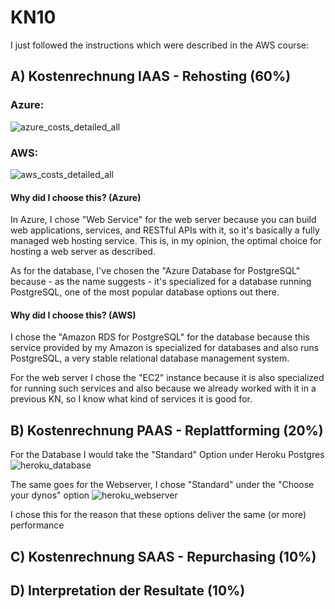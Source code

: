 # KN10

I just followed the instructions which were described in the AWS course:

## A) Kostenrechnung IAAS - Rehosting (60%)
### Azure:
![azure_costs_detailed_all](https://github.com/user-attachments/assets/276fcc8f-ab64-4b7f-a1d8-21741227c6b9)

### AWS:
![aws_costs_detailed_all](https://github.com/user-attachments/assets/89ac8f57-5c63-4bdf-9259-689446d49a2a)

#### Why did I choose this? (Azure)
In Azure, I chose "Web Service" for the web server because you can build web applications, services, and RESTful APIs with it, so it's basically a fully managed web hosting service. This is, in my opinion, the optimal choice for hosting a web server as described.

As for the database, I've chosen the "Azure Database for PostgreSQL" because - as the name suggests - it's specialized for a database running PostgreSQL, one of the most popular database options out there.

#### Why did I choose this? (AWS)
I chose the "Amazon RDS for PostgreSQL" for the database because this service provided by my Amazon is specialized for databases and also runs PostgreSQL, a very stable relational database management system.

For the web server I chose the "EC2" instance because it is also specialized for running such services and also because we already worked with it in a previous KN, so I know what kind of services it is good for.

## B) Kostenrechnung PAAS - Replattforming (20%)
For the Database I would take the "Standard" Option under Heroku Postgres
![heroku_database](https://github.com/user-attachments/assets/8d30ada2-82f6-4972-abcc-f479e55ab331)

The same goes for the Webserver, I chose "Standard" under the "Choose your dynos" option
![heroku_webserver](https://github.com/user-attachments/assets/750ccd00-7a3d-4e4c-b9be-19c49de00885)

I chose this for the reason that these options deliver the same (or more) performance 

## C) Kostenrechnung SAAS - Repurchasing (10%)

## D) Interpretation der Resultate (10%)
